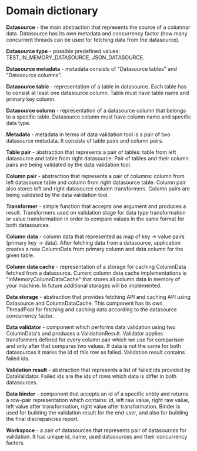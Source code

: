 # Domain dictionary

**Datasource** - the main abstraction that represents the source of a columnar data. Datasource has its own metadata and concurrency 
factor (how many concurrent threads can be used for fetching data from the datasource).

**Datasource type** - possible predefined values: TEST_IN_MEMORY_DATASOURCE, JSON_DATASOURCE.

**Datasource metadata** - metadata consists of "Datasource tables" and "Datasource columns".

**Datasource table** - representation of a table in datasource. Each table has to consist at least one datasource column. 
Table must have table name and primary key column.

**Datasource column** - representation of a datasource column that belongs to a specific table. Datasource column must have column name and specific data type.

**Metadata** - metadata in terms of data validation tool is a pair of two datasource metadata. It consists of table pairs and column pairs. 

**Table pair** - abstraction that represents a pair of tables: table from left datasource and table from right datasource. 
Pair of tables and their column pairs are being validated by the data validation tool.

**Column pair** - abstraction that represents a pair of columns: column from left datasource table and column from right datasource table. 
Column pair also stores left and right datasource column transformers. Column pairs are being validated by the data validation tool. 

**Transformer** - simple function that accepts one argument and produces a result. Transformers used on validation stage for data type transformation or
value transformation in order to compare values in the same format for both datasources.

**Column data** - column data that represented as map of key -> value pairs (primary key -> data). After fetching data from a datasource,
application creates a new ColumnData from primary column and data column for the given table. 

**Column data cache** - representation of a storage for caching ColumnData fetched from a datasource. Current column data cache implementations 
is "InMemoryColumnDataCache" that stores all column data in memory of your machine. In future additional storages will be implemented. 

**Data storage** - abstraction that provides fetching API and caching API using Datasource and ColumnDataCache. 
This component has its own ThreadPool for fetching and caching data according to the datasource concurrency factor. 

**Data validator** - component which performs data validation using two ColumnData's and produces a ValidationResult.
Validator applies transformers defined for every column pair which we use for comparison and only after that compares two values.
If data is not the same for both datasources it marks the id of this row as failed. Validation result contains failed ids.

**Validation result** - abstraction that represents a list of failed ids provided by DataValidator. Failed ids are the ids of rows which data
is differ in both datasources.

**Data binder** - component that accepts an id of a specific entity and returns a row-pair representation which contains: 
id, left raw value, right raw value, left value after transformation, right value after transformation. Binder is used for building the
validation result for the end user, and also for building the final discrepancies report.

**Workspace** - a pair of datasources that represents pair of datasources for validation. It has unique id, name, used datasources and their concurrency factors.